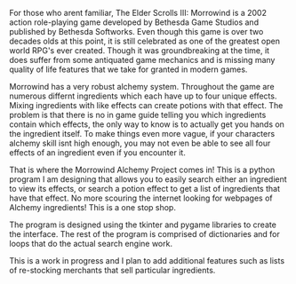 For those who arent familiar, The Elder Scrolls III: Morrowind is a 2002 action role-playing game developed by Bethesda Game Studios and published by Bethesda Softworks. Even though this game is over two decades olds at this point, it is still celebrated as one of the greatest open world RPG's ever created. Though it was groundbreaking at the time, it does suffer from some antiquated game mechanics and is missing many quality of life features that we take for granted in modern games.

Morrowind has a very robust alchemy system. Throughout the game are numerous differnt ingredients which each have up to four unique effects. Mixing ingredients with like effects can create potions with that effect. The problem is that there is no in game guide telling you which ingredients contain which effects, the only way to know is to actually get you hands on the ingredient itself. To make things even more vague, if your characters alchemy skill isnt high enough, you may not even be able to see all four effects of an ingredient even if you encounter it.

That is where the Morrowind Alchemy Project comes in! This is a python program I am designing that allows you to easily search either an ingredient to view its effects, or search a potion effect to get a list of ingredients that have that effect. No more scouring the internet looking for webpages of Alchemy ingredients! This is a one stop shop.

The program is designed using the tkinter and pygame libraries to create the interface. The rest of the program is comprised of dictionaries and for loops that do the actual search engine work.

This is a work in progress and I plan to add additional features such as lists of re-stocking merchants that sell particular ingredients.
